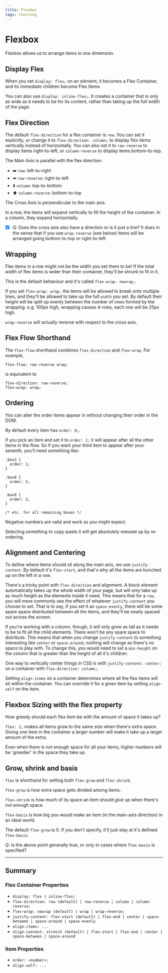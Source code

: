 ```yaml
---
title: Flexbox
tags: learning
---
```

# Flexbox

Flexbox allows us to arrange items in one dimension.

## Display Flex

When you set `display: flex;` on an element, it becomes a Flex Container, and its immediate children become Flex Items.

You can also use `display: inline-flex;`. It creates a container that is only as wide as it needs to be for its content, rather than taking up the full width of the page.

## Flex Direction

The default `flex-direction` for a flex container is `row`. You can set it explicitly, or change it to `flex-direction: column;` to display flex items vertically instead of horizontally. You can also set it to `row-reverse` to display items right-to-left, or `column-reverse` to display items bottom-to-top.

The Main Axis is parallel with the flex direction: 

- ➡️ `row`: left-to-right 
- ⬅️ `row-reverse`: right-to-left 
- ⬇️ `column`: top-to-bottom 
- ⬆️ `column-reverse`: bottom-to-top 

The Cross Axis is perpendicular to the main axis.

In a row, the items will expand vertically to fill the height of the container. In a column, they expand horizontally.

- [x] Q: Does the cross axis also have a direction or is it just a line? It does in the sense that if you use `wrap-reverse` (see below) items will be arranged going bottom-to-top or right-to-left.

## Wrapping

Flex items in a row might not be the width you set them to be! If the total width of flex items is wider than their container, they'll be shrunk to fit in it.

This is the default behaviour and it's called `flex-wrap: nowrap;`.

If you set `flex-wrap: wrap;` the items will be allowed to break onto multiple lines, and they'll be allowed to take up the full `width` you set. By default their height will be split up evenly between the number of rows formed by the wrapping. e.g. 100px high, wrapping causes 4 rows, each row will be 25px high.

`wrap-reverse` will actually reverse with respect to the _cross_ axis.

## Flex Flow Shorthand

The `flex-flow` shorthand combines `flex-direction` and `flex-wrap`. For example,

```
flex-flow: row-reverse wrap;
```

is equivalent to

```
flex-direction: row-reverse;
flex-wrap: wrap;
```

## Ordering

You can alter the order items appear in without changing their order in the DOM.

By default every item has `order: 0;`.

If you pick an item and set it to `order: 1;` it will appear after all the other items in the flow. So if you want your third item to appear after your seventh, you'll need something like:

```
.box3 {
  order: 1;
}

.box8 {
  order: 2;
}

.box9 {
  order: 2;
}

/* etc. for all remaining boxes */
```

Negative numbers are valid and work as you might expect.

Selecting something to copy-paste it will get absolutely messed up by re-ordering.

## Alignment and Centering

To define where items should sit along the main axis, we use `justify-content`. By default it's `flex-start`, and that's why all the items are bunched up on the left in a row.

There's a tricky point with `flex-direction` and alignment. A block element automatically takes up the whole width of your page, but will only take up as much height as the elements inside it need. This means that for a `row`, you will more commonly see the effect of whatever `justify-content` you choose to set. That is to say, if you set it as `space-evenly`, there will be some spare space distributed between all the items, and they'll be neatly spaced out across the screen.

If you're working with a column, though, it will only grow as tall as it needs to be to fit all the child elements. There won't be any spare space to distribute. This means that when you change `justify-content` to something interesting like `center` or `space-around`, nothing will change as there's no space to play with. To change this, you would need to set a `min-height` on the column that is greater than the height of all it's children.

One way to vertically center things in CSS is with `justify-content: center;` on a container with `flex-direction: column;`.

Setting `align-items` on a container determines where all the flex items will sit within the container. You can override it for a given item by setting `align-self` on the item.

## Flexbox Sizing with the flex property

How greedy should each flex item be with the amount of space it takes up?

`flex: 1;` makes all items grow to the same size when there's extra space. Giving one item in the container a larger number will make it take up a larger amount of the extra.

Even when there is not enough space for all your items, higher numbers will be 'greedier' in the space they take up.

## Grow, shrink and basis

`flex` is shorthand for setting both `flex-grow` and `flex-shrink`.

`flex-grow` is how extra space gets divided among items.

`flex-shrink` is how much of its space an item should _give up_ when there's not enough space.

`flex-basis` is how big you would make an item (in the main-axis direction) in an ideal world.

The default `flex-grow` is 0. If you don't specify, it'll just stay at it's defined `flex-basis`.

Q: Is the above point generally true, or only in cases where `flex-basis` is specified?

---

## Summary

### Flex Container Properties

- `display: flex | inline-flex;`
- `flex-direction: row (default) | row-reverse | column | column-reverse;`
- `flex-wrap: nowrap (default) | wrap | wrap-reverse;`
- `justify-content: flex-start (default) | flex-end | center | space-between | space-around | space-evenly`
- `align-items: ...`
- `align-content: stretch (default) | flex-start | flex-end | center | space-between | space-around`

### Item Properties

- `order: <number>;`
- `align-self: ...`
